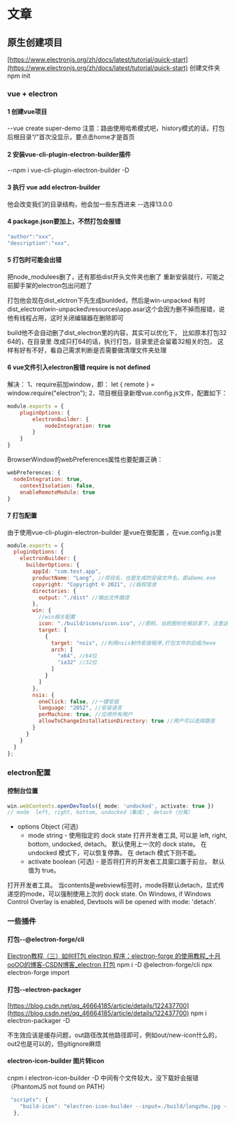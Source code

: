 # 文章

## 原生创建项目

[https://www.electronjs.org/zh/docs/latest/tutorial/quick-start](https://www.electronjs.org/zh/docs/latest/tutorial/quick-start)
创建文件夹
npm init

### vue + electron

#### 1 创建vue项目

--vue create  super-demo
注意：路由使用哈希模式吧，history模式的话，打包后根目录“/”首次没显示，要点击home才是首页

#### 2 安装vue-cli-plugin-electron-builder插件

--npm i vue-cli-plugin-electron-builder -D

#### 3 执行 vue add electron-builder

他会改变我们的目录结构，他会加一些东西进来
--选择13.0.0

#### 4 package.json要加上，不然打包会报错

```javascript
"author":"xxx",
"description":"xxx",
```

#### 5 打包时可能会出错

把node_modulees删了，还有那些dist开头文件夹也删了
重新安装就行，可能之前脚手架的electron包出问题了

打包他会现在dist_elctron下先生成bunlded，然后是win-unpacked
有时dist_electron\win-unpacked\resources\app.asar这个会因为删不掉而报错，说他有线程占用，这时关闭编辑器在删除即可

build他不会自动删了dist_electron里的内容，其实可以优化下，
比如原本打包32 64的，在目录里
改成只打64的话，执行打包，目录里还会留着32相关的包，
这样有好有不好，看自己需求判断是否需要做清理文件夹处理

#### 6 vue文件引入electron报错 require is not defined

解决：
1、require前加window，即：
let { remote } = window.require("electron");
2、项目根目录新增vue.config.js文件，配置如下：

```javascript
module.exports = {
    pluginOptions: {
        electronBuilder: {
            nodeIntegration: true
        }
    }
}
```

BrowserWindow的webPreferences属性也要配置正确：

```javascript
webPreferences: {
  nodeIntegration: true,
    contextIsolation: false,
    enableRemoteModule: true
}
```

#### 7 打包配置

由于使用vue-cli-plugin-electron-builder
是vue在做配置 ，在vue.config.js里

```javascript
module.exports = {
  pluginOptions: {
    electronBuilder: {
      builderOptions: {
        appId: "com.test.app",
        productName: "Lang", //项目名，也是生成的安装文件名，即aDemo.exe
        copyright: "Copyright © 2021", //版权信息
        directories: {
          output: "./dist" //输出文件路径
        },
        win: {
          //win相关配置
          icon: "./build/icons/icon.ico", //图标，当前图标在根目录下，注意这里有两个坑
          target: [
            {
              target: "nsis", //利用nsis制作安装程序,打包文件的后缀为exe
              arch: [
                "x64", //64位
                "ia32" //32位
              ]
            }
          ]
        },
        nsis: {
          oneClick: false, //一键安装
          language: "2052", //安装语言
          perMachine: true, //应用所有用户
          allowToChangeInstallationDirectory: true //用户可以选择路径
        }
      }
    }
  }
};

```

### electron配置

#### 控制台位置

```typescript
win.webContents.openDevTools({ mode: 'undocked', activate: true })
// mode  left, right, bottom, undocked（集成）, detach（分离）
```

- options Object (可选)
  - mode string - 使用指定的 dock state 打开开发者工具, 可以是 left, right, bottom, undocked, detach。 默认使用上一次的 dock state。 在 undocked 模式下，可以恢复停靠。 在 detach 模式下则不能。
  - activate boolean (可选) - 是否将打开的开发者工具窗口置于前台。 默认值为 true。

打开开发者工具。
当contents是webview标签时，mode将默认detach，显式传递空的mode，可以强制使用上次的 dock state.
On Windows, if Windows Control Overlay is enabled, Devtools will be opened with mode: 'detach'.

### 一些插件

#### 打包--@electron-forge/cli

[Electron教程（三）如何打包 electron 程序：electron-forge 的使用教程_十月ooOO的博客-CSDN博客_electron 打包](https://blog.csdn.net/kimbing/article/details/119080158)
npm i -D @electron-forge/cli
npx electron-forge import

#### 打包--electron-packager

[https://blog.csdn.net/qq_46664185/article/details/122437700](https://blog.csdn.net/qq_46664185/article/details/122437700)
npm i electron-packager -D

不生效应该是缓存问题，out路径改其他路径即可，例如out/new-icon什么的，out2也是可以的，但gitignore麻烦

#### electron-icon-builder 图片转icon

cnpm i electron-icon-builder -D
中间有个文件较大，没下载好会报错（PhantomJS not found on PATH）

```javascript
 "scripts": {
    "build-icon": "electron-icon-builder --input=./build/longzhu.jpg --output=build --flatten"
  },
```
